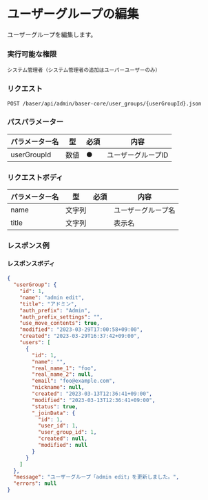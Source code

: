 # ユーザーグループの編集

ユーザーグループを編集します。

### 実行可能な権限
```
システム管理者（システム管理者の追加はユーパーユーザーのみ）
```

### リクエスト
```
POST /baser/api/admin/baser-core/user_groups/{userGroupId}.json
``` 

### パスパラメーター

| パラメーター名             | 型   | 必須  | 内容                              |
|---------------------|-----|-----|---------------------------------|
| userGroupId | 数値  | ●   | ユーザーグループID |

### リクエストボディ

| パラメーター名             | 型   | 必須  | 内容                              |
|---------------------|-----|-----|---------------------------------|
| name | 文字列  |     | ユーザーグループ名 |
| title         | 文字列 |     | 表示名                           |

### レスポンス例
#### レスポンスボディ
```json
{
  "userGroup": {
    "id": 1,
    "name": "admin edit",
    "title": "アドミン",
    "auth_prefix": "Admin",
    "auth_prefix_settings": "",
    "use_move_contents": true,
    "modified": "2023-03-29T17:00:58+09:00",
    "created": "2023-03-29T16:37:42+09:00",
    "users": [
      {
        "id": 1,
        "name": "",
        "real_name_1": "foo",
        "real_name_2": null,
        "email": "foo@example.com",
        "nickname": null,
        "created": "2023-03-13T12:36:41+09:00",
        "modified": "2023-03-13T12:36:41+09:00",
        "status": true,
        "_joinData": {
          "id": 1,
          "user_id": 1,
          "user_group_id": 1,
          "created": null,
          "modified": null
        }
      }
    ]
  },
  "message": "ユーザーグループ「admin edit」を更新しました。",
  "errors": null
}

```
